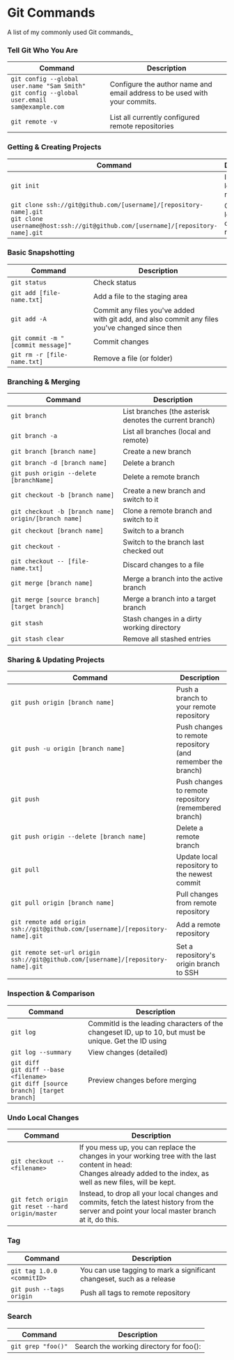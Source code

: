 Git Commands
============
A list of my commonly used Git commands_

### Tell Git Who You Are

| Command | Description |
| ------- | ----------- |
| `git config --global user.name "Sam Smith"` <br> `git config --global user.email sam@example.com` <br/> | Configure the author name and email address to be used with your commits. |
| `git remote -v` | List all currently configured remote repositories |

### Getting & Creating Projects

| Command | Description |
| ------- | ----------- |
| `git init` | Initialize a local Git repository |
| `git clone ssh://git@github.com/[username]/[repository-name].git` <br> `git clone username@host:ssh://git@github.com/[username]/[repository-name].git` | Create a local copy of a remote repository |

### Basic Snapshotting

| Command | Description |
| ------- | ----------- |
| `git status` | Check status |
| `git add [file-name.txt]` | Add a file to the staging area |
| `git add -A` | Commit any files you've added <br> with git add, and also commit any files you've changed since then |
| `git commit -m "[commit message]"` | Commit changes |
| `git rm -r [file-name.txt]` | Remove a file (or folder) |

### Branching & Merging

| Command | Description |
| ------- | ----------- |
| `git branch` | List branches (the asterisk denotes the current branch) |
| `git branch -a` | List all branches (local and remote) |
| `git branch [branch name]` | Create a new branch |
| `git branch -d [branch name]` | Delete a branch |
| `git push origin --delete [branchName]` | Delete a remote branch |
| `git checkout -b [branch name]` | Create a new branch and switch to it |
| `git checkout -b [branch name] origin/[branch name]` | Clone a remote branch and switch to it |
| `git checkout [branch name]` | Switch to a branch |
| `git checkout -` | Switch to the branch last checked out |
| `git checkout -- [file-name.txt]` | Discard changes to a file |
| `git merge [branch name]` | Merge a branch into the active branch |
| `git merge [source branch] [target branch]` | Merge a branch into a target branch |
| `git stash` | Stash changes in a dirty working directory |
| `git stash clear` | Remove all stashed entries |

### Sharing & Updating Projects

| Command | Description |
| ------- | ----------- |
| `git push origin [branch name]` | Push a branch to your remote repository |
| `git push -u origin [branch name]` | Push changes to remote repository (and remember the branch) |
| `git push` | Push changes to remote repository (remembered branch) |
| `git push origin --delete [branch name]` | Delete a remote branch |
| `git pull` | Update local repository to the newest commit |
| `git pull origin [branch name]` | Pull changes from remote repository |
| `git remote add origin ssh://git@github.com/[username]/[repository-name].git` | Add a remote repository |
| `git remote set-url origin ssh://git@github.com/[username]/[repository-name].git` | Set a repository's origin branch to SSH |

### Inspection & Comparison

| Command | Description |
| ------- | ----------- |
| `git log` | CommitId is the leading characters of the changeset ID, up to 10, but must be unique. Get the ID using |
| `git log --summary` | View changes (detailed) |
| `git diff` <br> `git diff --base <filename>` <br> `git diff [source branch] [target branch]` | Preview changes before merging |

### Undo Local Changes

| Command | Description |
| ------- | ----------- |
| `git checkout -- <filename>` | If you mess up, you can replace the changes in your working tree with the last content in head: <br> Changes already added to the index, as well as new files, will be kept.|
| `git fetch origin` <br> `git reset --hard origin/master` | Instead, to drop all your local changes and commits, fetch the latest history from the server and point your local master branch at it, do this. |

### Tag

| Command | Description |
| ------- | ----------- |
| `git tag 1.0.0 <commitID>` | You can use tagging to mark a significant changeset, such as a release |
| `git push --tags origin` | Push all tags to remote repository |

### Search

| Command | Description |
| ------- | ----------- |
| `git grep "foo()"` | Search the working directory for foo():|
